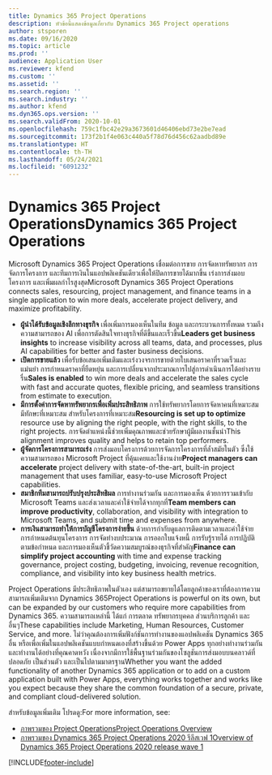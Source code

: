 ```yaml
---
title: Dynamics 365 Project Operations
description: หัวข้อนี้แสดงข้อมูลเกี่ยวกับ Dynamics 365 Project operations
author: stsporen
ms.date: 09/16/2020
ms.topic: article
ms.prod: ''
audience: Application User
ms.reviewer: kfend
ms.custom: ''
ms.assetid: ''
ms.search.region: ''
ms.search.industry: ''
ms.author: kfend
ms.dyn365.ops.version: ''
ms.search.validFrom: 2020-10-01
ms.openlocfilehash: 759c1fbc42e29a3673601d46406ebd73e2be7ead
ms.sourcegitcommit: 173f2b1f4e063c440a5f78d76d456c62aadbd89e
ms.translationtype: HT
ms.contentlocale: th-TH
ms.lasthandoff: 05/24/2021
ms.locfileid: "6091232"
---
```

# <a name="dynamics-365-project-operations"></a><span data-ttu-id="a1836-103">Dynamics 365 Project Operations</span><span class="sxs-lookup"><span data-stu-id="a1836-103">Dynamics 365 Project Operations</span></span>

<span data-ttu-id="a1836-104">Microsoft Dynamics 365 Project Operations เชื่อมต่อการขาย การจัดหาทรัพยากร การจัดการโครงการ และทีมการเงินในแอปพลิเคชันเดียวเพื่อให้ปิดการขายได้มากขึ้น เร่งการส่งมอบโครงการ และเพิ่มผลกำไรสูงสุด</span><span class="sxs-lookup"><span data-stu-id="a1836-104">Microsoft Dynamics 365 Project Operations connects sales, resourcing, project management, and finance teams in a single application to win more deals, accelerate project delivery, and maximize profitability.</span></span>

-   <span data-ttu-id="a1836-105">**ผู้นำได้รับข้อมูลเชิงลึกทางธุรกิจ** เพื่อเพิ่มการมองเห็นในทีม ข้อมูล และกระบวนการทั้งหมด รวมถึงความสามารถของ AI เพื่อการตัดสินใจทางธุรกิจที่ดีขึ้นและเร็วขึ้น</span><span class="sxs-lookup"><span data-stu-id="a1836-105">**Leaders get business insights** to increase visibility across all teams, data, and processes, plus AI capabilities for better and faster business decisions.</span></span>
-   <span data-ttu-id="a1836-106">**เปิดการขายแล้ว** เพื่อรับข้อเสนอเพิ่มเติมและเร่งวงจรการขายด้วยใบเสนอราคาที่รวดเร็วและแม่นยำ การกำหนดราคาที่ยืดหยุ่น และการเปลี่ยนจากประมาณการไปสู่การดำเนินการได้อย่างราบรื่น</span><span class="sxs-lookup"><span data-stu-id="a1836-106">**Sales is enabled** to win more deals and accelerate the sales cycle with fast and accurate quotes, flexible pricing, and seamless transitions from estimate to execution.</span></span>
-   <span data-ttu-id="a1836-107">**มีการตั้งค่าการจัดหาทรัพยากรเพื่อเพิ่มประสิทธิภาพ** การใช้ทรัพยากรโดยการจัดหาคนที่เหมาะสม มีทักษะที่เหมาะสม สำหรับโครงการที่เหมาะสม</span><span class="sxs-lookup"><span data-stu-id="a1836-107">**Resourcing is set up to optimize** resource use by aligning the right people, with the right skills, to the right projects.</span></span> <span data-ttu-id="a1836-108">การจัดตำแหน่งนี้ช่วยเพิ่มคุณภาพและช่วยรักษาผู้มีผลงานชั้นนำ</span><span class="sxs-lookup"><span data-stu-id="a1836-108">This alignment improves quality and helps to retain top performers.</span></span>
-   <span data-ttu-id="a1836-109">**ผู้จัดการโครงการสามารถเร่ง** การส่งมอบโครงการด้วยการจัดการโครงการที่ล้ำสมัยในตัว ซึ่งใช้ความสามารถของ Microsoft Project ที่คุ้นเคยและใช้งานง่าย</span><span class="sxs-lookup"><span data-stu-id="a1836-109">**Project managers can accelerate** project delivery with state-of-the-art, built-in project management that uses familiar, easy-to-use Microsoft Project capabilities.</span></span>
-   <span data-ttu-id="a1836-110">**สมาชิกทีมสามารถปรับปรุงประสิทธิผล** การทำงานร่วมกัน และการมองเห็น ด้วยการรวมเข้ากับ Microsoft Teams และส่งเวลาและค่าใช้จ่ายได้จากทุกที่</span><span class="sxs-lookup"><span data-stu-id="a1836-110">**Team members can improve productivity**, collaboration, and visibility with integration to Microsoft Teams, and submit time and expenses from anywhere.</span></span>
-   <span data-ttu-id="a1836-111">**การเงินสามารถทำให้การบัญชีโครงการง่ายขึ้น** ด้วยการกำกับดูแลการติดตามเวลาและค่าใช้จ่าย การกำหนดต้นทุนโครงการ การจัดทำงบประมาณ การออกใบแจ้งหนี้ การรับรู้รายได้ การปฏิบัติตามข้อกำหนด และการมองเห็นตัวชี้วัดความสมบูรณ์ของธุรกิจที่สำคัญ</span><span class="sxs-lookup"><span data-stu-id="a1836-111">**Finance can simplify project accounting** with time and expense tracking governance, project costing, budgeting, invoicing, revenue recognition, compliance, and visibility into key business health metrics.</span></span>

<span data-ttu-id="a1836-112">Project Operations มีประสิทธิภาพในตัวเอง แต่สามารถขยายได้โดยลูกค้าของเราที่ต้องการความสามารถเพิ่มเติมจาก Dynamics 365</span><span class="sxs-lookup"><span data-stu-id="a1836-112">Project Operations is powerful on its own, but can be expanded by our customers who require more capabilities from Dynamics 365.</span></span> <span data-ttu-id="a1836-113">ความสามารถเหล่านี้ ได้แก่ การตลาด ทรัพยากรบุคคล ส่วนบริการลูกค้า และอื่นๆ</span><span class="sxs-lookup"><span data-stu-id="a1836-113">These capabilities include Marketing, Human Resources, Customer Service, and more.</span></span> <span data-ttu-id="a1836-114">ไม่ว่าคุณต้องการเพิ่มฟังก์ชันการทำงานของแอปพลิเคชัน Dynamics 365 อื่น หรือเพื่อเพิ่มในแอปพลิเคชันแบบกำหนดเองที่สร้างขึ้นด้วย Power Apps ทุกอย่างทำงานร่วมกันและทำงานได้อย่างที่คุณคาดหวัง เนื่องจากมีการใช้พื้นฐานร่วมกันของโซลูชันการส่งมอบบนคลาวด์ที่ปลอดภัย เป็นส่วนตัว และเป็นไปตามมาตรฐาน</span><span class="sxs-lookup"><span data-stu-id="a1836-114">Whether you want the added functionality of another Dynamics 365 application or to add on a custom application built with Power Apps, everything works together and works like you expect because they share the common foundation of a secure, private, and compliant cloud-delivered solution.</span></span>

<span data-ttu-id="a1836-115">สำหรับข้อมูลเพิ่มเติม โปรดดู:</span><span class="sxs-lookup"><span data-stu-id="a1836-115">For more information, see:</span></span>

- [<span data-ttu-id="a1836-116">ภาพรวมของ Project Operations</span><span class="sxs-lookup"><span data-stu-id="a1836-116">Project Operations Overview</span></span>](https://dynamics.microsoft.com/en-us/project-operations/overview/)
- [<span data-ttu-id="a1836-117">ภาพรวมของ Dynamics 365 Project Operations 2020 รีลีสเวฟ 1</span><span class="sxs-lookup"><span data-stu-id="a1836-117">Overview of Dynamics 365 Project Operations 2020 release wave 1</span></span>](/dynamics365-release-plan/2020wave1/dynamics365-project-operations/)



[!INCLUDE[footer-include](includes/footer-banner.md)]
